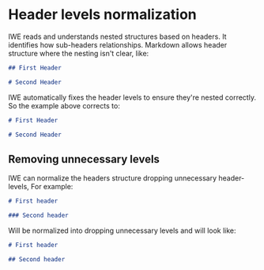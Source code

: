 # Header levels normalization

IWE reads and understands nested structures based on headers. It identifies how sub-headers relationships. Markdown allows header structure where the nesting isn't clear, like:

``` markdown
## First Header

# Second Header
```

IWE automatically fixes the header levels to ensure they're nested correctly. So the example above corrects to:

``` markdown
# First Header

# Second Header
```

## Removing unnecessary levels

IWE can normalize the headers structure dropping unnecessary header-levels, For example:

``` markdown
# First header

### Second header
```

Will be normalized into dropping unnecessary levels and will look like:

``` markdown
# First header

## Second header
```
